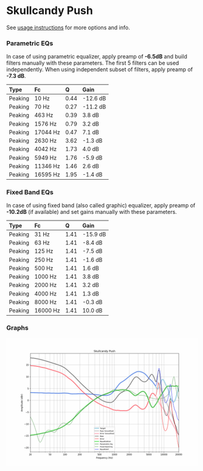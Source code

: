 # Skullcandy Push
See [usage instructions](https://github.com/jaakkopasanen/AutoEq#usage) for more options and info.

### Parametric EQs
In case of using parametric equalizer, apply preamp of **-6.5dB** and build filters manually
with these parameters. The first 5 filters can be used independently.
When using independent subset of filters, apply preamp of **-7.3 dB**.

| Type    | Fc       |    Q | Gain     |
|:--------|:---------|:-----|:---------|
| Peaking | 10 Hz    | 0.44 | -12.6 dB |
| Peaking | 70 Hz    | 0.27 | -11.2 dB |
| Peaking | 463 Hz   | 0.39 | 3.8 dB   |
| Peaking | 1576 Hz  | 0.79 | 3.2 dB   |
| Peaking | 17044 Hz | 0.47 | 7.1 dB   |
| Peaking | 2630 Hz  | 3.62 | -1.3 dB  |
| Peaking | 4042 Hz  | 1.73 | 4.0 dB   |
| Peaking | 5949 Hz  | 1.76 | -5.9 dB  |
| Peaking | 11346 Hz | 1.46 | 2.6 dB   |
| Peaking | 16595 Hz | 1.95 | -1.4 dB  |

### Fixed Band EQs
In case of using fixed band (also called graphic) equalizer, apply preamp of **-10.2dB**
(if available) and set gains manually with these parameters.

| Type    | Fc       |    Q | Gain     |
|:--------|:---------|:-----|:---------|
| Peaking | 31 Hz    | 1.41 | -15.9 dB |
| Peaking | 63 Hz    | 1.41 | -8.4 dB  |
| Peaking | 125 Hz   | 1.41 | -7.5 dB  |
| Peaking | 250 Hz   | 1.41 | -1.6 dB  |
| Peaking | 500 Hz   | 1.41 | 1.6 dB   |
| Peaking | 1000 Hz  | 1.41 | 3.8 dB   |
| Peaking | 2000 Hz  | 1.41 | 3.2 dB   |
| Peaking | 4000 Hz  | 1.41 | 1.3 dB   |
| Peaking | 8000 Hz  | 1.41 | -0.3 dB  |
| Peaking | 16000 Hz | 1.41 | 10.0 dB  |

### Graphs
![](./Skullcandy%20Push.png)